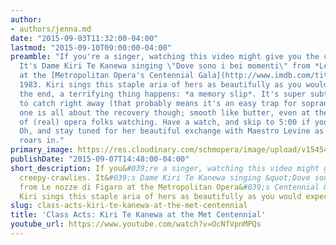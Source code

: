 ```yaml
---
author:
- authors/jenna.md
date: "2015-09-03T11:32:00-04:00"
lastmod: "2015-09-10T09:00:00-04:00"
preamble: "If you're a singer, watching this video might give you the creepy-crawlies.
  It's Dame Kiri Te Kanewa singing \"Dove sono i bei momenti\" from *Le nozze di Figaro*
  at the [Metropolitan Opera's Centennial Gala](http://www.imdb.com/title/tt1062163/),
  1983. Kiri sings this staple aria of hers as beautifully as you would expect. \n\nNear
  the end, a terrifying thing happens: *a memory slip*. It's super subtle, tricky
  to catch right away (that probably means it's an easy trap for sopranos).\n\nThis
  one is all about the recovery though; smooth like butter, even at the Met with thousands
  of (real) opera folks watching. Have a watch, and skip to 5:00 if you're impatient.
  Oh, and stay tuned for her beautiful exchange with Maestro Levine as the applause
  roars in."
primary_image: https://res.cloudinary.com/schmopera/image/upload/v1545409169/media/webhook-uploads/1441644789363/Kiri.jpg.jpg
publishDate: "2015-09-07T14:48:00-04:00"
short_description: If you&#039;re a singer, watching this video might give you the
  creepy-crawlies. It&#039;s Dame Kiri Te Kanewa singing &quot;Dove sono i bei momenti&quot;
  from Le nozze di Figaro at the Metropolitan Opera&#039;s Centennial Gala, 1983.
  Kiri sings this staple aria of hers as beautifully as you would expect.
slug: class-acts-kiri-te-kanewa-at-the-met-centennial
title: 'Class Acts: Kiri Te Kanewa at the Met Centennial'
youtube_url: https://www.youtube.com/watch?v=OcNfVpnMPQs
---
```



